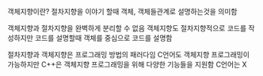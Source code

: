 객체지향이란? 
절차지향을 이야기 할때 객체, 객체들관계로 설명하는것을 의미함

객체지향과 절차지향을 완벽하게 분리할 수 없음
객체지향도 절차지향적으로 코드를 작성하지만 코드를 설명할때 객체를 중심으로 코드를 설명함

절차지향과 객체지향은 프로그래밍 방법의 패러다임
C언어도 객체지향 프로그래밍이 가능하지만 C++은 객체지향 프로그래밍을 위해 다양한 기능들을 지원함 C언어는 X